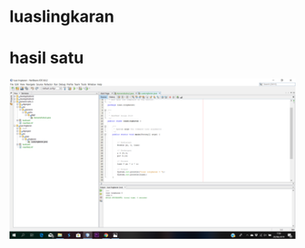 # luaslingkaran
# hasil satu
![Alt Teks](https://github.com/Richmondjanusrafiiaryanto/luaslingkaran/blob/master/Screenshot%20(158).png "Hasil Satu")
